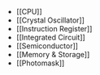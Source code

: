 - [[CPU]]
- [[Crystal Oscillator]]
- [[Instruction Register]]
- [[Integrated Circuit]]
- [[Semiconductor]]
- [[Memory & Storage]]
- [[Photomask]]